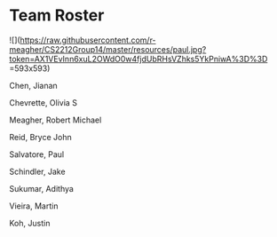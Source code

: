 # Team Roster

![](https://raw.githubusercontent.com/r-meagher/CS2212Group14/master/resources/paul.jpg?token=AX1VEvInn6xuL2OWdO0w4fjdUbRHsVZhks5YkPniwA%3D%3D =593x593)

Chen, Jianan

Chevrette, Olivia S

Meagher, Robert Michael

Reid, Bryce John

Salvatore, Paul

Schindler, Jake

Sukumar, Adithya

Vieira, Martin

Koh, Justin

